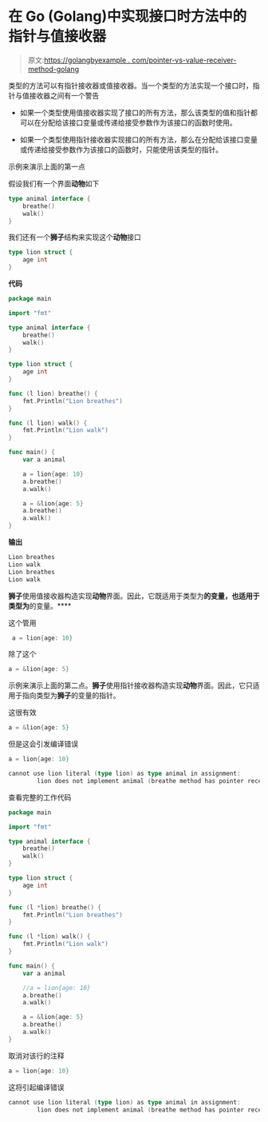 # 在 Go (Golang)中实现接口时方法中的指针与值接收器

> 原文:[https://golangbyexample . com/pointer-vs-value-receiver-method-golang](https://golangbyexample.com/pointer-vs-value-receiver-method-golang)

类型的方法可以有指针接收器或值接收器。当一个类型的方法实现一个接口时，指针与值接收器之间有一个警告

*   如果一个类型使用值接收器实现了接口的所有方法，那么该类型的值和指针都可以在分配给该接口变量或传递给接受参数作为该接口的函数时使用。

*   如果一个类型使用指针接收器实现接口的所有方法，那么在分配给该接口变量或传递给接受参数作为该接口的函数时，只能使用该类型的指针。

示例来演示上面的第一点

假设我们有一个界面**动物**如下

```go
type animal interface {
    breathe()
    walk()
}
```

我们还有一个**狮子**结构来实现这个**动物**接口

```go
type lion struct {
    age int
}
```

**代码**

```go
package main

import "fmt"

type animal interface {
    breathe()
    walk()
}

type lion struct {
    age int
}

func (l lion) breathe() {
    fmt.Println("Lion breathes")
}

func (l lion) walk() {
    fmt.Println("Lion walk")
}

func main() {
    var a animal

    a = lion{age: 10}
    a.breathe()
    a.walk()

    a = &lion{age: 5}
    a.breathe()
    a.walk()
}
```

**输出**

```go
Lion breathes
Lion walk
Lion breathes
Lion walk
```

**狮子**使用值接收器构造实现**动物**界面。因此，它既适用于类型为**的变量，也适用于类型为**的变量。****

这个管用

```go
 a = lion{age: 10}
```

除了这个

```go
a = &lion{age: 5}
```

示例来演示上面的第二点。**狮子**使用指针接收器构造实现**动物**界面。因此，它只适用于指向类型为**狮子**的变量的指针。

这很有效

```go
a = &lion{age: 5}
```

但是这会引发编译错误

```go
a = lion{age: 10}
```

```go
cannot use lion literal (type lion) as type animal in assignment:
        lion does not implement animal (breathe method has pointer receiver)
```

查看完整的工作代码

```go
package main

import "fmt"

type animal interface {
	breathe()
	walk()
}

type lion struct {
	age int
}

func (l *lion) breathe() {
	fmt.Println("Lion breathes")
}

func (l *lion) walk() {
	fmt.Println("Lion walk")
}

func main() {
	var a animal

	//a = lion{age: 10}
	a.breathe()
	a.walk()

	a = &lion{age: 5}
	a.breathe()
	a.walk()
}
```

取消对该行的注释

```go
a = lion{age: 10}
```

这将引起编译错误

```go
cannot use lion literal (type lion) as type animal in assignment:
        lion does not implement animal (breathe method has pointer receiver)
```